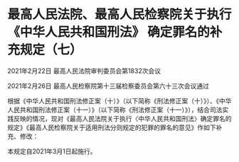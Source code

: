 # 最高人民法院、最高人民检察院关于执行《中华人民共和国刑法》 确定罪名的补充规定（七）

2021年2月22日 最高人民法院审判委员会第1832次会议

2021年2月26日 最高人民检察院第十三届检察委员会第六十三次会议通过

<!-- INFO END -->

根据《中华人民共和国刑法修正案（十）》（以下简称《刑法修正案（十）》）、《中华人民共和国刑法修正案（十一）》（以下简称《刑法修正案（十一）》），结合司法实践反映的情况，现对《最高人民法院关于执行〈中华人民共和国刑法〉确定罪名的规定》《最高人民检察院关于适用刑法分则规定的犯罪的罪名的意见》作如下补充、修改：

本规定自2021年3月1日起施行。


